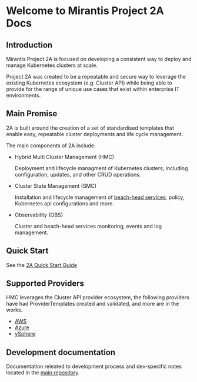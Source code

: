 # Welcome to Mirantis Project 2A Docs

## Introduction

Mirantis Project 2A is focused on developing a consistent way to deploy 
and manage Kubernetes clusters at scale.

Project 2A was created to be a repeatable and secure way to leverage the existing
Kubernetes ecosystem (e.g. Cluster API) while being able to provide for the range of
unique use cases that exist within enterprise IT environments. 

## Main Premise

2A is built around the creation of a set of standardised templates that enable 
easy, repeatable cluster deployments and life cycle management. 

The main components of 2A include:

 * Hybrid Multi Cluster Management (HMC)

    Deployment and lifecycle managment of Kubernetes clusters, including configuration, updates, and other CRUD operations.

 * Cluster State Management (SMC)

    Installation and lifecycle management of [beach-head services](glossary.md#beach-head-services), policy, Kubernetes api configurations and more.

 * Observability (OBS)

    Cluster and beach-head services monitoring, events and log management.

## Quick Start

See the [2A Quick Start Guide](quick-start/2a-installation.md)

## Supported Providers

HMC leverages the Cluster API provider ecosystem, the following providers have
had ProviderTemplates created and validated, and more are in the works.

 * [AWS](quick-start/aws.md)
 * [Azure](quick-start/azure.md)
 * [vSphere](quick-start/vsphere.md)

## Development documentation

Documentation releated to development process and dev-specific notes located in
the [main repository](https://github.com/Mirantis/hmc/blob/main/docs/dev.md).
